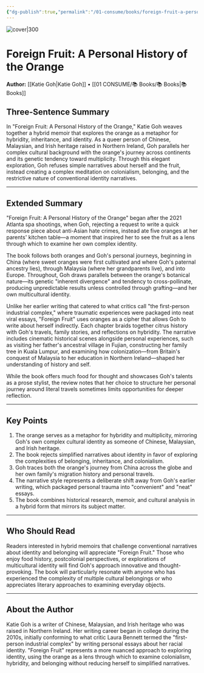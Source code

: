```yaml
---
{"dg-publish":true,"permalink":"/01-consume/books/foreign-fruit-a-personal-history-of-the-orange/","title":"Foreign Fruit: A Personal History of the Orange"}
---
```



![cover|300](https://m.media-amazon.com/images/I/71C1kId1gIL._SL1500_.jpg)


# Foreign Fruit: A Personal History of the Orange
**Author:** [[Katie Goh\|Katie Goh]] • [[01 CONSUME/📚 Books/📚 Books\|📚 Books]]

## Three-Sentence Summary

In "Foreign Fruit: A Personal History of the Orange," Katie Goh weaves together a hybrid memoir that explores the orange as a metaphor for hybridity, inheritance, and identity. As a queer person of Chinese, Malaysian, and Irish heritage raised in Northern Ireland, Goh parallels her complex cultural background with the orange's journey across continents and its genetic tendency toward multiplicity. Through this elegant exploration, Goh refuses simple narratives about herself and the fruit, instead creating a complex meditation on colonialism, belonging, and the restrictive nature of conventional identity narratives.

---

## Extended Summary

"Foreign Fruit: A Personal History of the Orange" began after the 2021 Atlanta spa shootings, when Goh, rejecting a request to write a quick response piece about anti-Asian hate crimes, instead ate five oranges at her parents' kitchen table—a moment that inspired her to see the fruit as a lens through which to examine her own complex identity.

The book follows both oranges and Goh's personal journeys, beginning in China (where sweet oranges were first cultivated and where Goh's paternal ancestry lies), through Malaysia (where her grandparents live), and into Europe. Throughout, Goh draws parallels between the orange's botanical nature—its genetic "inherent divergence" and tendency to cross-pollinate, producing unpredictable results unless controlled through grafting—and her own multicultural identity.

Unlike her earlier writing that catered to what critics call "the first-person industrial complex," where traumatic experiences were packaged into neat viral essays, "Foreign Fruit" uses oranges as a cipher that allows Goh to write about herself indirectly. Each chapter braids together citrus history with Goh's travels, family stories, and reflections on hybridity. The narrative includes cinematic historical scenes alongside personal experiences, such as visiting her father's ancestral village in Fujian, constructing her family tree in Kuala Lumpur, and examining how colonization—from Britain's conquest of Malaysia to her education in Northern Ireland—shaped her understanding of history and self.

While the book offers much food for thought and showcases Goh's talents as a prose stylist, the review notes that her choice to structure her personal journey around literal travels sometimes limits opportunities for deeper reflection.

---

## Key Points

1. The orange serves as a metaphor for hybridity and multiplicity, mirroring Goh's own complex cultural identity as someone of Chinese, Malaysian, and Irish heritage.
2. The book rejects simplified narratives about identity in favor of exploring the complexities of belonging, inheritance, and colonialism.
3. Goh traces both the orange's journey from China across the globe and her own family's migration history and personal travels.
4. The narrative style represents a deliberate shift away from Goh's earlier writing, which packaged personal trauma into "convenient" and "neat" essays.
5. The book combines historical research, memoir, and cultural analysis in a hybrid form that mirrors its subject matter.

---

## Who Should Read

Readers interested in hybrid memoirs that challenge conventional narratives about identity and belonging will appreciate "Foreign Fruit." Those who enjoy food history, postcolonial perspectives, or explorations of multicultural identity will find Goh's approach innovative and thought-provoking. The book will particularly resonate with anyone who has experienced the complexity of multiple cultural belongings or who appreciates literary approaches to examining everyday objects.

---

## About the Author

Katie Goh is a writer of Chinese, Malaysian, and Irish heritage who was raised in Northern Ireland. Her writing career began in college during the 2010s, initially conforming to what critic Laura Bennett termed the "first-person industrial complex" by writing personal essays about her racial identity. "Foreign Fruit" represents a more nuanced approach to exploring identity, using the orange as a lens through which to examine colonialism, hybridity, and belonging without reducing herself to simplified narratives.